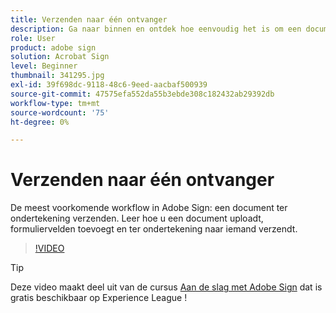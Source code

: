 ```yaml
---
title: Verzenden naar één ontvanger
description: Ga naar binnen en ontdek hoe eenvoudig het is om een document ter ondertekening te verzenden
role: User
product: adobe sign
solution: Acrobat Sign
level: Beginner
thumbnail: 341295.jpg
exl-id: 39f698dc-9118-48c6-9eed-aacbaf500939
source-git-commit: 47575efa552da55b3ebde308c182432ab29392db
workflow-type: tm+mt
source-wordcount: '75'
ht-degree: 0%

---
```


# Verzenden naar één ontvanger

De meest voorkomende workflow in Adobe Sign: een document ter ondertekening verzenden. Leer hoe u een document uploadt, formuliervelden toevoegt en ter ondertekening naar iemand verzendt.

>[!VIDEO](https://video.tv.adobe.com/v/341295?hidetitle=true)

>[!TIP]
>
>Deze video maakt deel uit van de cursus [Aan de slag met Adobe Sign](https://experienceleague.adobe.com/?recommended=Sign-U-1-2020.1) dat is gratis beschikbaar op Experience League !